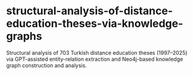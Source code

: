 # structural-analysis-of-distance-education-theses-via-knowledge-graphs
Structural analysis of 703 Turkish distance education theses (1997–2025) via GPT-assisted entity-relation extraction and Neo4j-based knowledge graph construction and analysis.

